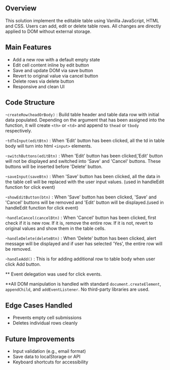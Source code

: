 ## Overview

This solution implement the editable table using Vanilla JavaScript, HTML and CSS.
Users can add, edit or delete table rows. All changes are directly applied to DOM without external storage.

## Main Features

- Add a new row with a default empty state
- Edit cell content inline by edit button
- Save and update DOM via save button
- Revert to original value via cancel button
- Delete rows via delete button
- Responsive and clean UI

## Code Structure

-`createRow(headOrBody)` : Build table header and table data row with initial data populated. Depending on the argument that has been assigned into the function, it will create `<th>` or `<td>` and append to `thead` or `tbody` respectively.

-`tdToInput(editBtn)` : When 'Edit' button has been clicked, all the td in table body will turn into html `<input>` elements.

-`switchButtons(editBtn)` : When 'Edit' button has been clicked,'Edit' button will not be displayed and switched into 'Save' and 'Cancel' buttons. These buttons will be inserted before 'Delete' button.

-`saveInput(saveBtn)` : When 'Save' button has been clicked, all the data in the table cell will be replaced with the user input values. (used in handleEdit function for click event)

-`showEditButton(btn)` : When 'Save' button has been clicked, 'Save' and 'Cancel' buttons will be removed and 'Edit' button will be displayed.(used in handleEdit function for click event)

-`handleCancel(cancelBtn)` : When 'Cancel' button has been clicked, first check if it is new row. If it is, remove the entire row. If it is not, revert to original values and show them in the table cells.

-`handleDelete(deleteBtn)` : When 'Delete' button has been clicked, alert message will be displayed and if user has selected 'Yes', the entire row will be removed.

-`handleAdd()` : This is for adding additional row to table body when user click Add button.

\*\* Event delegation was used for click events.

\*\*All DOM manipulation is handled with standard `document.createElement`, `appendChild`, and `addEventListener`. No third-party libraries are used.

## Edge Cases Handled

- Prevents empty cell submissions
- Deletes individual rows cleanly

## Future Improvements

- Input validation (e.g., email format)
- Save data to localStorage or API
- Keyboard shortcuts for accessibility
